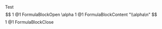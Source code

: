 Test
$$
1
@1 FormulaBlockOpen
\alpha
1
@1 FormulaBlockContent "\\alpha\n"
$$
1
@1 FormulaBlockClose
